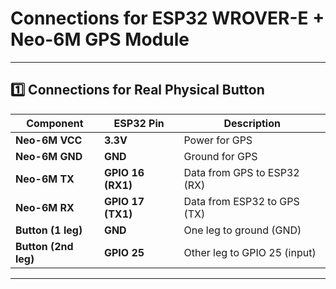 #  **Connections for ESP32 WROVER-E + Neo-6M GPS Module**

---

## **1️⃣ Connections for Real Physical Button**
| **Component**        | **ESP32 Pin**  | **Description**                 |
|---------------------|----------------|-----------------------------------|
| **Neo-6M VCC**       | **3.3V**       | Power for GPS                    |
| **Neo-6M GND**       | **GND**        | Ground for GPS                   |
| **Neo-6M TX**        | **GPIO 16 (RX1)** | Data from GPS to ESP32 (RX)    |
| **Neo-6M RX**        | **GPIO 17 (TX1)** | Data from ESP32 to GPS (TX)    |
| **Button (1 leg)**   | **GND**         | One leg to ground (GND)          |
| **Button (2nd leg)** | **GPIO 25**     | Other leg to GPIO 25 (input)     |

---


